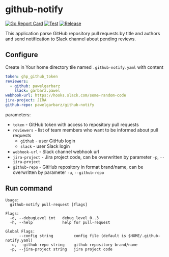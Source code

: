 # github-notify

[![Go Report Card](https://goreportcard.com/badge/github.com/pawelgarbarz/github-notify?style=flat-square)](https://goreportcard.com/report/github.com/pawelgarbarz/github-notify)
[![Test](https://github.com/pawelgarbarz/github-notify/actions/workflows/main.yaml/badge.svg)](https://github.com/pawelgarbarz/github-notify/actions/workflows/main.yml)
[![Release](https://img.shields.io/github/release/pawelgarbarz/github-notify.svg?style=flat-square)](https://github.com/pawelgarbarz/github-notify/releases/latest)

This application parse GitHub repository pull requests by title and authors and send notification to Slack channel about pending reviews.

## Configure
Create in Your home directory tile named `.github-notify.yaml` with content
```yaml
token: ghp_github_token
reviewers:
  - github: pawelgarbarz
    slack: garbarz.pawel
webhook-url: https://hooks.slack.com/some-random-code
jira-project: JIRA
github-repo: pawelgarbarz/github-notify
```

parameters:
- `token` - GitHub token with access to repository pull requests
- `reviewers` - list of team members who want to be informed about pull requests
  - `github` - user GitHub login
  - `slack` - user Slack login
- `webhook-url` - Slack channel webhook url
- `jira-project` - Jira project code, can be overwritten by parameter  `-p`, `--jira-project`
- `github-repo` - GitHub repository in format brand/name, can be overwritten by parameter  `-u`, `--github-repo`

## Run command
```shell
Usage:
  github-notify pull-request [flags]

Flags:
  -d, --debugLevel int   debug level 0..3
  -h, --help             help for pull-request

Global Flags:
      --config string         config file (default is $HOME/.github-notify.yaml)
  -u, --github-repo string    github repository brand/name
  -p, --jira-project string   jira project code
```